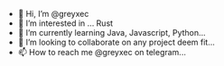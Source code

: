 - 👋 Hi, I’m @greyxec
- 👀 I’m interested in ... Rust
- 🌱 I’m currently learning  Java, Javascript, Python...
- 💞️ I’m looking to collaborate on any project deem fit...
- 📫 How to reach me  @greyxec on telegram...

<!---
greyxec/greyxec is a ✨ special ✨ repository because its `README.md` (this file) appears on your GitHub profile.
You can click the Preview link to take a look at your changes.
--->
